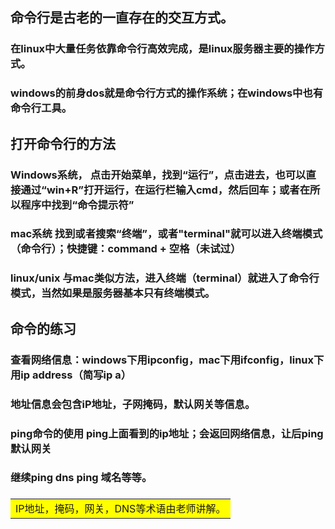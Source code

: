 ## 命令行是古老的一直存在的交互方式。
### 在linux中大量任务依靠命令行高效完成，是linux服务器主要的操作方式。
### windows的前身dos就是命令行方式的操作系统；在windows中也有命令行工具。
## 打开命令行的方法
### Windows系统， 点击开始菜单，找到“运行”，点击进去，也可以直接通过“win+R”打开运行，在运行栏输入cmd，然后回车；或者在所以程序中找到“命令提示符”
### mac系统  找到或者搜索“终端”，或者"terminal"就可以进入终端模式（命令行）；快捷键：command + 空格（未试过）
### linux/unix  与mac类似方法，进入终端（terminal）就进入了命令行模式，当然如果是服务器基本只有终端模式。
## 命令的练习
### 查看网络信息：windows下用ipconfig，mac下用ifconfig，linux下用ip address（简写ip a）
### 地址信息会包含iP地址，子网掩码，默认网关等信息。
### ping命令的使用   ping上面看到的ip地址；会返回网络信息，让后ping 默认网关
### 继续ping dns ping 域名等等。
### 

<table><tr><td bgcolor=yellow>IP地址，掩码，网关，DNS等术语由老师讲解。</td></tr></table>
